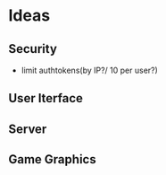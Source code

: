 # Ideas
## Security
- limit authtokens(by IP?/ 10 per user?)
## User Iterface
## Server
## Game Graphics
